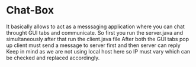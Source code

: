# Chat-Box
It basically allows to act as a messsaging application where you can chat throught GUI tabs and communicate.
So first you run the server.java and simultaneously after that run the client.java file
After both the GUI tabs pop up client must send a message to server first and then server can reply 
Keep in mind as we are not using local host here so IP must vary which can be checked and replaced accordingly.

